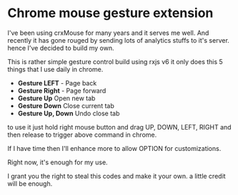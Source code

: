 # Chrome mouse gesture extension
I've been using crxMouse for many years and it serves me well. And recently it has gone rouged by sending lots of analytics stuffs to it's server. hence I've decided to build my own.

This is rather simple gesture control build using rxjs v6 it only does this 5 things that I use daily in chrome.

- **Gesture LEFT** - Page back 
- **Gesture Right** - Page forward
- **Gesture Up** Open new tab
- **Gesture Down** Close current tab
- **Gesture Up, Down** Undo close tab

to use it just hold right mouse button and drag UP, DOWN, LEFT, RIGHT and then release to trigger above command in chrome.

If I have time then I'll enhance more to allow OPTION for customizations.

Right now, it's enough for my use.

I grant you the right to steal this codes and make it your own. a little credit will be enough.


